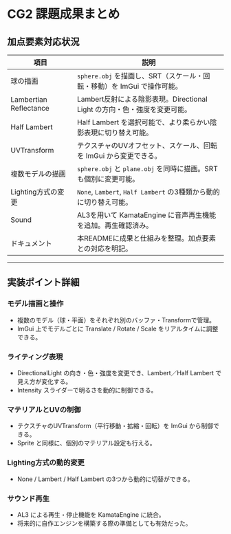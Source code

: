 # CG2 課題成果まとめ

## 加点要素対応状況

| 項目 | 説明 |
|------|------|
| 球の描画                | `sphere.obj` を描画し、SRT（スケール・回転・移動）を ImGui で操作可能。|
| Lambertian Reflectance | Lambert反射による陰影表現。Directional Light の方向・色・強度を変更可能。|
| Half Lambert           | Half Lambert を選択可能で、より柔らかい陰影表現に切り替え可能。|
| UVTransform            | テクスチャのUVオフセット、スケール、回転を ImGui から変更できる。|
| 複数モデルの描画         | `sphere.obj` と `plane.obj` を同時に描画。SRTも個別に変更可能。|
| Lighting方式の変更      | `None`, `Lambert`, `Half Lambert` の3種類から動的に切り替え可能。|
| Sound                  | AL3を用いて KamataEngine に音声再生機能を追加。再生確認済み。|
| ドキュメント            | 本READMEに成果と仕組みを整理。加点要素との対応を明記。|

---

## 実装ポイント詳細

### モデル描画と操作
- 複数のモデル（球・平面）をそれぞれ別のバッファ・Transformで管理。
- ImGui 上でモデルごとに Translate / Rotate / Scale をリアルタイムに調整できる。

### ライティング表現
- DirectionalLight の向き・色・強度を変更でき、Lambert／Half Lambert で見え方が変化する。
- Intensity スライダーで明るさを動的に制御できる。

### マテリアルとUVの制御
- テクスチャのUVTransform（平行移動・拡縮・回転）を ImGui から制御できる。
- Sprite と同様に、個別のマテリアル設定も行える。

### Lighting方式の動的変更
- None / Lambert / Half Lambert の3つから動的に切替ができる。

### サウンド再生
- AL3 による再生・停止機能を KamataEngine に統合。
- 将来的に自作エンジンを構築する際の準備としても有効だった。